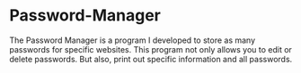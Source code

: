# Password-Manager
The Password Manager is a program I developed to store as many passwords for specific websites. This program not only allows you to edit or delete passwords. But also, print out specific information and all passwords.
